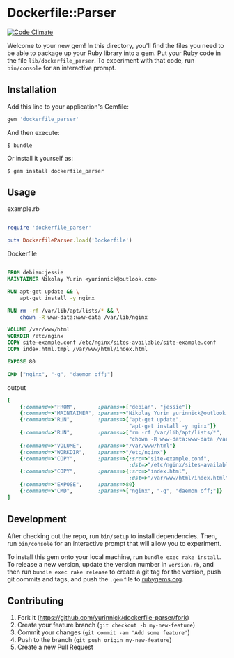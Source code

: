 Dockerfile::Parser
==================

[![Code Climate](https://codeclimate.com/github/yurinnick/ruby-dockerfile-parser/badges/gpa.svg)](https://codeclimate.com/github/yurinnick/ruby-dockerfile-parser)


Welcome to your new gem! In this directory, you'll find the files you need to be able to package up your Ruby library into a gem. Put your Ruby code in the file `lib/dockerfile_parser`. To experiment with that code, run `bin/console` for an interactive prompt.

## Installation

Add this line to your application's Gemfile:

```ruby
gem 'dockerfile_parser'
```

And then execute:

    $ bundle

Or install it yourself as:

    $ gem install dockerfile_parser

## Usage

example.rb

```ruby

require 'dockerfile_parser'

puts DockerfileParser.load('Dockerfile')
```

Dockerfile

```Dockerfile

FROM debian:jessie
MAINTAINER Nikolay Yurin <yurinnick@outlook.com>

RUN apt-get update && \
    apt-get install -y nginx

RUN rm -rf /var/lib/apt/lists/* && \
    chown -R www-data:www-data /var/lib/nginx

VOLUME /var/www/html
WORKDIR /etc/nginx
COPY site-example.conf /etc/nginx/sites-available/site-example.conf
COPY index.html.tmpl /var/www/html/index.html

EXPOSE 80

CMD ["nginx", "-g", "daemon off;"]
```

output

```ruby
[
    {:command=>"FROM",       :params=>["debian", "jessie"]}
    {:command=>"MAINTAINER", :params=>"Nikolay Yurin yurinnick@outlook.com"}
    {:command=>"RUN",        :params=>["apt-get update", 
                                       "apt-get install -y nginx"]}
    {:command=>"RUN",        :params=>["rm -rf /var/lib/apt/lists/*", 
                                       "chown -R www-data:www-data /var/lib/nginx"]}
    {:command=>"VOLUME",     :params=>"/var/www/html"}
    {:command=>"WORKDIR",    :params=>"/etc/nginx"}
    {:command=>"COPY",       :params=>{:src=>"site-example.conf", 
                                       :dst=>"/etc/nginx/sites-available/site-example.conf"}}
    {:command=>"COPY",       :params=>{:src=>"index.html", 
                                       :dst=>"/var/www/html/index.html"}}
    {:command=>"EXPOSE",     :params=>80}
    {:command=>"CMD",        :params=>["nginx", "-g", "daemon off;"]}
]
```


## Development

After checking out the repo, run `bin/setup` to install dependencies. Then, run `bin/console` for an interactive prompt that will allow you to experiment.

To install this gem onto your local machine, run `bundle exec rake install`. To release a new version, update the version number in `version.rb`, and then run `bundle exec rake release` to create a git tag for the version, push git commits and tags, and push the `.gem` file to [rubygems.org](https://rubygems.org).

## Contributing

1. Fork it (https://github.com/yurinnick/dockerfile-parser/fork)
2. Create your feature branch (`git checkout -b my-new-feature`)
3. Commit your changes (`git commit -am 'Add some feature'`)
4. Push to the branch (`git push origin my-new-feature`)
5. Create a new Pull Request
